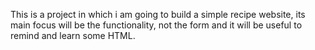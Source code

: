 This is a project in which i am going to build a simple recipe website, its main focus will be the functionality, not the form and it will be useful to remind and learn some HTML.

